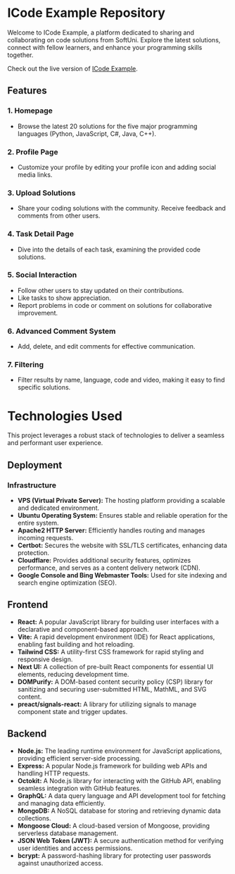 # ICode Example Repository

Welcome to ICode Example, a platform dedicated to sharing and collaborating on code solutions from SoftUni. Explore the latest solutions, connect with fellow learners, and enhance your programming skills together.


Check out the live version of [ICode Example](https://icode-example.ceo-py.eu/).


## Features

### 1. Homepage

- Browse the latest 20 solutions for the five major programming languages (Python, JavaScript, C#, Java, C++).

### 2. Profile Page

- Customize your profile by editing your profile icon and adding social media links.

### 3. Upload Solutions

- Share your coding solutions with the community. Receive feedback and comments from other users.

### 4. Task Detail Page

- Dive into the details of each task, examining the provided code solutions.

### 5. Social Interaction

- Follow other users to stay updated on their contributions.
- Like tasks to show appreciation.
- Report problems in code or comment on solutions for collaborative improvement.

### 6. Advanced Comment System

- Add, delete, and edit comments for effective communication.

### 7. Filtering

- Filter results by name, language, code and video, making it easy to find specific solutions.

# Technologies Used

This project leverages a robust stack of technologies to deliver a seamless and performant user experience.

## Deployment

### Infrastructure

- **VPS (Virtual Private Server):** The hosting platform providing a scalable and dedicated environment.
- **Ubuntu Operating System:** Ensures stable and reliable operation for the entire system.
- **Apache2 HTTP Server:** Efficiently handles routing and manages incoming requests.
- **Certbot:** Secures the website with SSL/TLS certificates, enhancing data protection.
- **Cloudflare:** Provides additional security features, optimizes performance, and serves as a content delivery network (CDN).
- **Google Console and Bing Webmaster Tools:** Used for site indexing and search engine optimization (SEO).

## Frontend

- **React:** A popular JavaScript library for building user interfaces with a declarative and component-based approach.
- **Vite:** A rapid development environment (IDE) for React applications, enabling fast building and hot reloading.
- **Tailwind CSS:** A utility-first CSS framework for rapid styling and responsive design.
- **Next UI:** A collection of pre-built React components for essential UI elements, reducing development time.
- **DOMPurify:** A DOM-based content security policy (CSP) library for sanitizing and securing user-submitted HTML, MathML, and SVG content.
- **preact/signals-react:** A library for utilizing signals to manage component state and trigger updates.

## Backend

- **Node.js:** The leading runtime environment for JavaScript applications, providing efficient server-side processing.
- **Express:** A popular Node.js framework for building web APIs and handling HTTP requests.
- **Octokit:** A Node.js library for interacting with the GitHub API, enabling seamless integration with GitHub features.
- **GraphQL:** A data query language and API development tool for fetching and managing data efficiently.
- **MongoDB:** A NoSQL database for storing and retrieving dynamic data collections.
- **Mongoose Cloud:** A cloud-based version of Mongoose, providing serverless database management.
- **JSON Web Token (JWT):** A secure authentication method for verifying user identities and access permissions.
- **bcrypt:** A password-hashing library for protecting user passwords against unauthorized access.



